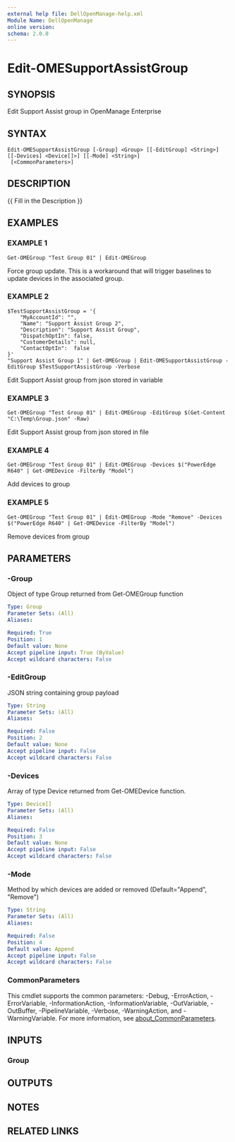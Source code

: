 ```yaml
---
external help file: DellOpenManage-help.xml
Module Name: DellOpenManage
online version:
schema: 2.0.0
---
```


# Edit-OMESupportAssistGroup

## SYNOPSIS
Edit Support Assist group in OpenManage Enterprise

## SYNTAX

```
Edit-OMESupportAssistGroup [-Group] <Group> [[-EditGroup] <String>] [[-Devices] <Device[]>] [[-Mode] <String>]
 [<CommonParameters>]
```

## DESCRIPTION
{{ Fill in the Description }}

## EXAMPLES

### EXAMPLE 1
```
Get-OMEGroup "Test Group 01" | Edit-OMEGroup
```

Force group update.
This is a workaround that will trigger baselines to update devices in the associated group.

### EXAMPLE 2
```
$TestSupportAssistGroup = '{
    "MyAccountId": "",
    "Name": "Support Assist Group 2",
    "Description": "Support Assist Group",
    "DispatchOptIn": false,
    "CustomerDetails": null,
    "ContactOptIn":  false
}' 
"Support Assist Group 1" | Get-OMEGroup | Edit-OMESupportAssistGroup -EditGroup $TestSupportAssistGroup -Verbose
```

Edit Support Assist group from json stored in variable

### EXAMPLE 3
```
Get-OMEGroup "Test Group 01" | Edit-OMEGroup -EditGroup $(Get-Content "C:\Temp\Group.json" -Raw)
```

Edit Support Assist group from json stored in file

### EXAMPLE 4
```
Get-OMEGroup "Test Group 01" | Edit-OMEGroup -Devices $("PowerEdge R640" | Get-OMEDevice -FilterBy "Model")
```

Add devices to group

### EXAMPLE 5
```
Get-OMEGroup "Test Group 01" | Edit-OMEGroup -Mode "Remove" -Devices $("PowerEdge R640" | Get-OMEDevice -FilterBy "Model")
```

Remove devices from group

## PARAMETERS

### -Group
Object of type Group returned from Get-OMEGroup function

```yaml
Type: Group
Parameter Sets: (All)
Aliases:

Required: True
Position: 1
Default value: None
Accept pipeline input: True (ByValue)
Accept wildcard characters: False
```

### -EditGroup
JSON string containing group payload

```yaml
Type: String
Parameter Sets: (All)
Aliases:

Required: False
Position: 2
Default value: None
Accept pipeline input: False
Accept wildcard characters: False
```

### -Devices
Array of type Device returned from Get-OMEDevice function.

```yaml
Type: Device[]
Parameter Sets: (All)
Aliases:

Required: False
Position: 3
Default value: None
Accept pipeline input: False
Accept wildcard characters: False
```

### -Mode
Method by which devices are added or removed (Default="Append", "Remove")

```yaml
Type: String
Parameter Sets: (All)
Aliases:

Required: False
Position: 4
Default value: Append
Accept pipeline input: False
Accept wildcard characters: False
```

### CommonParameters
This cmdlet supports the common parameters: -Debug, -ErrorAction, -ErrorVariable, -InformationAction, -InformationVariable, -OutVariable, -OutBuffer, -PipelineVariable, -Verbose, -WarningAction, and -WarningVariable. For more information, see [about_CommonParameters](http://go.microsoft.com/fwlink/?LinkID=113216).

## INPUTS

### Group
## OUTPUTS

## NOTES

## RELATED LINKS
